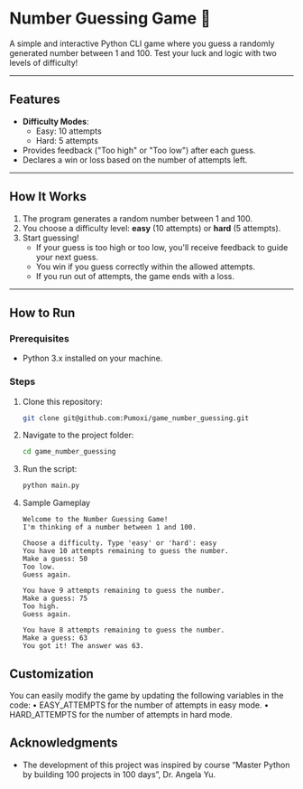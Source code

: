 # Number Guessing Game 🎲  

A simple and interactive Python CLI game where you guess a randomly generated number between 1 and 100. Test your luck and logic with two levels of difficulty!  

---

## Features  
- **Difficulty Modes**:  
  - Easy: 10 attempts  
  - Hard: 5 attempts  
- Provides feedback ("Too high" or "Too low") after each guess.  
- Declares a win or loss based on the number of attempts left.  

---

## How It Works  

1. The program generates a random number between 1 and 100.  
2. You choose a difficulty level: **easy** (10 attempts) or **hard** (5 attempts).  
3. Start guessing!  
   - If your guess is too high or too low, you'll receive feedback to guide your next guess.  
   - You win if you guess correctly within the allowed attempts.  
   - If you run out of attempts, the game ends with a loss.  

---

## How to Run  

### Prerequisites  
- Python 3.x installed on your machine.  

### Steps  
1. Clone this repository:  
   ```bash  
   git clone git@github.com:Pumoxi/game_number_guessing.git
   ```

2.	Navigate to the project folder:

    ```bash
    cd game_number_guessing
    ```


3.	Run the script:

    ```python
    python main.py  
    ```

4. Sample Gameplay

    ```plaintext
    Welcome to the Number Guessing Game!  
    I'm thinking of a number between 1 and 100.  

    Choose a difficulty. Type 'easy' or 'hard': easy  
    You have 10 attempts remaining to guess the number.  
    Make a guess: 50  
    Too low.  
    Guess again.  

    You have 9 attempts remaining to guess the number.  
    Make a guess: 75  
    Too high.  
    Guess again.  

    You have 8 attempts remaining to guess the number.  
    Make a guess: 63  
    You got it! The answer was 63.  
    ```

## Customization

You can easily modify the game by updating the following variables in the code:
	•	EASY_ATTEMPTS for the number of attempts in easy mode.
	•	HARD_ATTEMPTS for the number of attempts in hard mode.

## Acknowledgments

- The development of this project was inspired by course “Master Python by building 100 projects in 100 days”, Dr. Angela Yu.